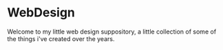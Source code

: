 # WebDesign

Welcome to my little web design suppository, a little collection of some of the things i've created over the years.
